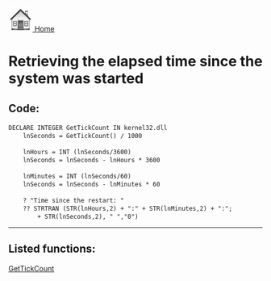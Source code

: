 [<img src="../images/home.png"> Home ](https://github.com/VFPX/Win32API)  

# Retrieving the elapsed time since the system was started

## Code:
```foxpro  
DECLARE INTEGER GetTickCount IN kernel32.dll
	lnSeconds = GetTickCount() / 1000

	lnHours = INT (lnSeconds/3600)
	lnSeconds = lnSeconds - lnHours * 3600
	
	lnMinutes = INT (lnSeconds/60)
	lnSeconds = lnSeconds - lnMinutes * 60
	
	? "Time since the restart: "
	?? STRTRAN (STR(lnHours,2) + ":" + STR(lnMinutes,2) + ":";
		+ STR(lnSeconds,2), " ","0")  
```  
***  


## Listed functions:
[GetTickCount](../libraries/kernel32/GetTickCount.md)  
